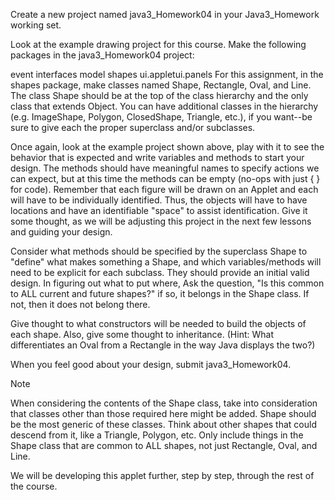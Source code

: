 Create a new project named java3_Homework04 in your Java3_Homework working set.

Look at the example drawing project for this course. Make the following packages in the java3_Homework04 project:

event
interfaces
model
shapes
ui.appletui.panels
For this assignment, in the shapes package, make classes named Shape, Rectangle, Oval, and Line. The class Shape should be at the top of the class hierarchy and the only class that extends Object. You can have additional classes in the hierarchy (e.g. ImageShape, Polygon, ClosedShape, Triangle, etc.), if you want--be sure to give each the proper superclass and/or subclasses.

Once again, look at the example project shown above, play with it to see the behavior that is expected and write variables and methods to start your design. The methods should have meaningful names to specify actions we can expect, but at this time the methods can be empty (no-ops with just { } for code). Remember that each figure will be drawn on an Applet and each will have to be individually identified. Thus, the objects will have to have locations and have an identifiable "space" to assist identification. Give it some thought, as we will be adjusting this project in the next few lessons and guiding your design.

Consider what methods should be specified by the superclass Shape to "define" what makes something a Shape, and which variables/methods will need to be explicit for each subclass. They should provide an initial valid design. In figuring out what to put where, Ask the question, "Is this common to ALL current and future shapes?" if so, it belongs in the Shape class. If not, then it does not belong there.

Give thought to what constructors will be needed to build the objects of each shape. Also, give some thought to inheritance. (Hint: What differentiates an Oval from a Rectangle in the way Java displays the two?)

When you feel good about your design, submit java3_Homework04.

Note

When considering the contents of the Shape class, take into consideration that classes other than those required here might be added. Shape should be the most generic of these classes. Think about other shapes that could descend from it, like a Triangle, Polygon, etc. Only include things in the Shape class that are common to ALL shapes, not just Rectangle, Oval, and Line.

We will be developing this applet further, step by step, through the rest of the course.